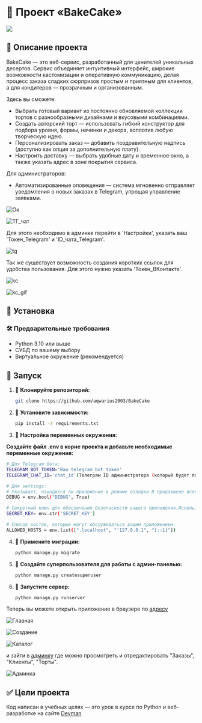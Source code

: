 # 🎂 Проект «BakeCake» 

![](https://i.postimg.cc/ZqynvnHQ/lines-torts.jpg)

## 📌 Описание проекта

BakeCake — это веб-сервис, разработанный для ценителей уникальных десертов. Сервис объединяет интуитивный интерфейс, широкие возможности кастомизации и оперативную коммуникацию, делая процесс заказа сладких сюрпризов простым и приятным для клиентов, а для кондитеров — прозрачным и организованным.

Здесь вы сможете:

* Выбрать готовый вариант из постоянно обновляемой коллекции тортов с разнообразными дизайнами и вкусовыми комбинациями.
* Создать авторский торт — использовать гибкий конструктор для подбора уровня, формы, начинки и декора, воплотив любую творческую идею.
* Персонализировать заказ — добавить поздравительную надпись (доступно как опция за дополнительную плату).
* Настроить доставку — выбрать удобные дату и временное окно, а также указать адрес в зоне покрытия сервиса.

Для администраторов:

* Автоматизированные оповещения — система мгновенно отправляет уведомления о новых заказах в Telegram, упрощая управление заявками.

![Ок](https://i.postimg.cc/XYwHKSzt/ok-zakaz.jpg)

![ТГ_чат](https://i.postimg.cc/qB554GKD/image.jpg)

Для этого необходимо в админке перейти в 'Настройки', указать ваш 'Токен_Telegram' и 'ID_чата_Telegram'.

![tg](https://i.postimg.cc/134pfFtS/tg.jpg)

Так же существует возможность создания коротких ссылок для удобства пользования. Для этого нужно указать 'Токен_ВКонтакте'.

![kc](https://i.postimg.cc/0jQNcph2/image.jpg)

![kc_gif](https://i.postimg.cc/k5mXkrLH/image.gif)

## 📌 Установка

### 🛠 Предварительные требования

- Python 3.10 или выше
- СУБД по вашему выбору
- Виртуальное окружение (рекомендуется)

## 🚀 Запуск

1. 📌 **Клонируйте репозиторий:**
   ```bash
   git clone https://github.com/aqwarius2003/BakeCake
   ```
   
2. 📌 **Установите зависимости:**
   ```bash
   pip install -r requirements.txt   
   ```
   
3. 📌 **Настройка переменных окружения:**

**Создайте файл .env в корне проекта и добавьте необходимые переменные окружения:**

```bash
# Для Telegram бота:
TELEGRAM_BOT_TOKEN='Ваш telegram_bot_token'
TELEGRAM_CHAT_ID='chat_id'(Телеграм ID администратора (который будет получать уведомления о новом заказе))

# Для settings:
# Указывает, находится ли приложение в режиме отладки.В продакшене всегда должно быть False.Если DEBUG = True, приложение будет выводить подробные сообщения об ошибках и автоматически перезагружаться при изменении кода.
DEBUG = env.bool("DEBUG", True)

# Секретный ключ для обеспечения безопасности вашего приложения.Используется для шифрования данных и защиты сессий.
SECRET_KEY= env.str('SECRET_KEY')

# Список хостов, которые могут обслуживаться вашим приложением.
ALLOWED_HOSTS = env.list([".localhost", "'127.0.0.1", "[::1]"])
```

4. 📌 **Примените миграции:**

   ```bash
   python manage.py migrate   
   ```

5. 📌 **Создайте суперпользователя для работы с админ-панелью:**

   ```bash
   python manage.py createsuperuser   
   ```
6. 📌 **Запустите сервер:**

   ```bash
   python manage.py runserver   
   ```
 Теперь вы можете открыть приложение в браузере по [адресу](http://127.0.0.1:8000/)  
 
![Главная](https://i.postimg.cc/QNw0RdLR/image.jpg)

![Создание](https://i.postimg.cc/h4yHhBkr/sozdanie-torta.jpg)

![Каталог](https://i.postimg.cc/rF73C9FR/katalog.jpg)
 
 и зайти в [админку](http://127.0.0.1:8000/admin/) где можно просмотреть и отредактировать "Заказы", "Клиенты", "Торты".

![Админка](https://i.postimg.cc/RFPb37DF/image.jpg)


## ✅ Цели проекта

Код написан в учебных целях — это урок в курсе по Python и веб-разработке на сайте [Devman](https://dvmn.org)
